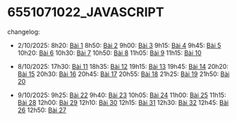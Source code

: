 # 6551071022_JAVASCRIPT

changelog:

- 2/10/2025:
8h20: [Bài 1](6551071022_JAVASCRIPT_01)
8h50: [Bài 2](6551071022_JAVASCRIPT_02)
9h00: [Bài 3](6551071022_JAVASCRIPT_03)
9h15: [Bài 4](6551071022_JAVASCRIPT_04)
9h45: [Bài 5](6551071022_JAVASCRIPT_05)
10h20: [Bài 6](6551071022_JAVASCRIPT_06)
10h30: [Bài 7](6551071022_JAVASCRIPT_07)
10h50: [Bài 8](6551071022_JAVASCRIPT_08)
11h05: [Bài 9](6551071022_JAVASCRIPT_09)
11h15: [Bài 10](6551071022_JAVASCRIPT_10)

- 8/10/2025:
17h30: [Bài 11](6551071022_JAVASCRIPT_11)
18h35: [Bài 12](6551071022_JAVASCRIPT_12)
19h15: [Bài 13](6551071022_JAVASCRIPT_13)
19h45: [Bài 14](6551071022_JAVASCRIPT_14)
20h20: [Bài 15](6551071022_JAVASCRIPT_15)
20h30: [Bài 16](6551071022_JAVASCRIPT_16)
20h45: [Bài 17](6551071022_JAVASCRIPT_17)
20h55: [Bài 18](6551071022_JAVASCRIPT_18)
21h25: [Bài 19](6551071022_JAVASCRIPT_19)
21h50: [Bài 20](6551071022_JAVASCRIPT_20)

- 9/10/2025:
9h25: [Bài 22](6551071022_JAVASCRIPT_22)
9h40: [Bài 23](6551071022_JAVASCRIPT_23)
10h05: [Bài 24](6551071022_JAVASCRIPT_24)
11h00: [Bài 25](6551071022_JAVASCRIPT_25)
11h15: [Bài 28](6551071022_JAVASCRIPT_28)
12h00: [Bài 29](6551071022_JAVASCRIPT_29)
12h10: [Bài 30](6551071022_JAVASCRIPT_30)
12h15: [Bài 31](6551071022_JAVASCRIPT_31)
12h30: [Bài 32](6551071022_JAVASCRIPT_32)
12h45: [Bài 26](6551071022_JAVASCRIPT_26)
12h50: [Bài 27](6551071022_JAVASCRIPT_27)
